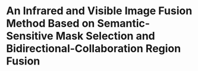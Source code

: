 # An Infrared and Visible Image Fusion Method Based on Semantic-Sensitive Mask Selection and Bidirectional-Collaboration Region Fusion
